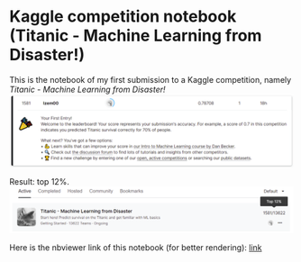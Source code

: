 # Kaggle competition notebook (Titanic - Machine Learning from Disaster!)
This is the notebook of my first submission to a Kaggle competition, namely *Titanic - Machine Learning from Disaster!*
![leaderboard](leaderboard.png)


Result: top 12%.
![top12%](top12pct.png)

Here is the nbviewer link of this notebook (for better rendering): [link](https://nbviewer.org/github/Izem0/titanic-predictions/blob/main/titanic-predictions.ipynb)
